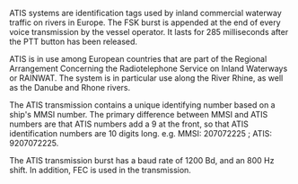 ATIS systems are identification tags used by inland commercial waterway traffic on rivers in Europe. The FSK burst is appended at the end of every voice transmission by the vessel operator. It lasts for 285 milliseconds after the PTT button has been released.

ATIS is in use among European countries that are part of the Regional Arrangement Concerning the Radiotelephone Service on Inland Waterways or RAINWAT. The system is in particular use along the River Rhine, as well as the Danube and Rhone rivers.

The ATIS transmission contains a unique identifying number based on a ship's MMSI number. The primary difference between MMSI and ATIS numbers are that ATIS numbers add a 9 at the front, so that ATIS identification numbers are 10 digits long. e.g. MMSI: 207072225 ; ATIS: 9207072225.

The ATIS transmission burst has a baud rate of 1200 Bd, and an 800 Hz shift. In addition, FEC is used in the transmission.

